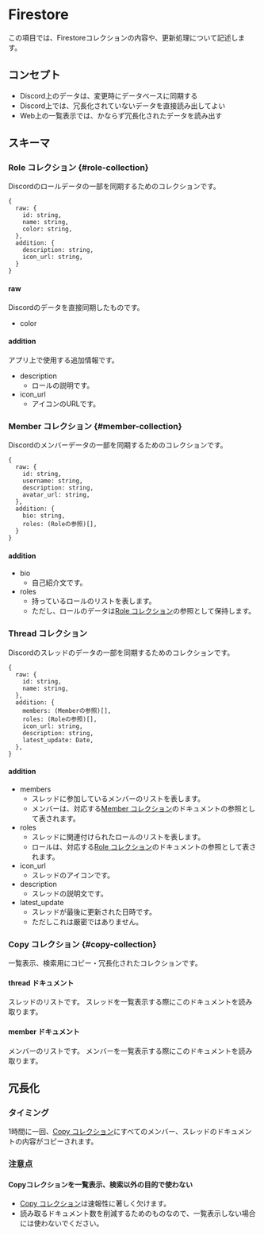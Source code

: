 # Firestore

この項目では、Firestoreコレクションの内容や、更新処理について記述します。

## コンセプト

- Discord上のデータは、変更時にデータベースに同期する
- Discord上では、冗長化されていないデータを直接読み出してよい
- Web上の一覧表示では、かならず冗長化されたデータを読み出す

## スキーマ

### Role コレクション {#role-collection}

Discordのロールデータの一部を同期するためのコレクションです。

```
{
  raw: {
    id: string,
    name: string,
    color: string,
  },
  addition: {
    description: string,
    icon_url: string,
  }
}
```

#### raw
Discordのデータを直接同期したものです。

- color

#### addition
アプリ上で使用する追加情報です。

- description
  - ロールの説明です。
- icon\_url
  - アイコンのURLです。

### Member コレクション {#member-collection}
Discordのメンバーデータの一部を同期するためのコレクションです。

```
{
  raw: {
    id: string,
    username: string,
    description: string,
    avatar_url: string,
  },
  addition: {
    bio: string,
    roles: (Roleの参照)[],
  }
}
```

#### addition
- bio
  - 自己紹介文です。
- roles
  - 持っているロールのリストを表します。
  - ただし、ロールのデータは[Role コレクション](#role-collection)の参照として保持します。

### Thread コレクション

Discordのスレッドのデータの一部を同期するためのコレクションです。

```
{
  raw: {
    id: string,
    name: string,
  },
  addition: {
    members: (Memberの参照)[],
    roles: (Roleの参照)[],
    icon_url: string,
    description: string,
    latest_update: Date,
  },
}
```

#### addition

- members
  - スレッドに参加しているメンバーのリストを表します。
  - メンバーは、対応する[Member コレクション](#member-collection)のドキュメントの参照として表されます。
- roles
  - スレッドに関連付けられたロールのリストを表します。
  - ロールは、対応する[Role コレクション](#role-collection)のドキュメントの参照として表されます。
- icon\_url
  - スレッドのアイコンです。
- description
  - スレッドの説明文です。
- latest\_update
  - スレッドが最後に更新された日時です。
  - ただしこれは厳密ではありません。

### Copy コレクション {#copy-collection}

一覧表示、検索用にコピー・冗長化されたコレクションです。

#### thread ドキュメント

スレッドのリストです。
スレッドを一覧表示する際にこのドキュメントを読み取ります。

#### member ドキュメント

メンバーのリストです。
メンバーを一覧表示する際にこのドキュメントを読み取ります。


## 冗長化
### タイミング

1時間に一回、[Copy コレクション](#copy-collection)にすべてのメンバー、スレッドのドキュメントの内容がコピーされます。

### 注意点
#### Copyコレクションを一覧表示、検索以外の目的で使わない
- [Copy コレクション](#copy-collection)は速報性に著しく欠けます。
- 読み取るドキュメント数を削減するためのものなので、一覧表示しない場合には使わないでください。


